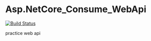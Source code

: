 # Asp.NetCore_Consume_WebApi

[![Build Status](https://ci.appveyor.com/api/projects/status/github/EvaSRGitHub/Asp.NetCore_Consume_WebApi?branch=master&svg=true
)](https://ci.appveyor.com/api/projects/status/github/EvaSRGitHub/Asp.NetCore_Consume_WebApi)

practice web api 
